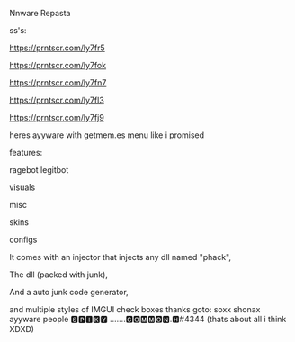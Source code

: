 Nnware Repasta

ss's:

https://prntscr.com/ly7fr5

https://prntscr.com/ly7fok

https://prntscr.com/ly7fn7

https://prntscr.com/ly7fl3

https://prntscr.com/ly7fj9


heres ayyware with getmem.es menu like i promised

features:

ragebot
legitbot

visuals

misc

skins

configs

It comes with an injector that injects any dll named "phack", 

The dll (packed with junk), 

And a auto junk code generator,

and multiple styles of IMGUI check boxes
thanks goto:
 soxx 
shonax
ayyware people
🆂🅿🅸🅺🆈 .......🅲🅾🅼🅼🅾🅽.🅷#4344
(thats about all i think XDXD)
